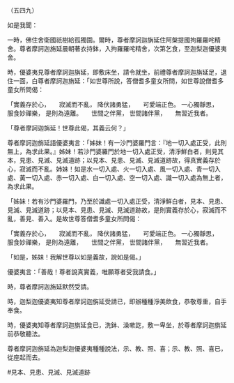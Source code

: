 （五四九）

如是我聞：

一時，佛住舍衛國祇樹給孤獨園。爾時，尊者摩訶迦旃延住阿槃提國拘羅羅咤精舍。尊者摩訶迦旃延晨朝著衣持鉢，入拘羅羅咤精舍，次第乞食，至迦梨迦優婆夷舍。

時，優婆夷見尊者摩訶迦旃延，即敷床坐，請令就坐，前禮尊者摩訶迦旃延足，退住一面，白尊者摩訶迦旃延：「如世尊所說，答僧耆多童女所問，如世尊說僧耆多童女所問偈：

「實義存於心，　　寂滅而不亂，
降伏諸勇猛，　　可愛端正色。
一心獨靜思，　　服食妙禪樂，
是則為遠離。　　世間之伴黨，
世間諸伴黨，　　無習近我者。

「尊者摩訶迦旃延！世尊此偈，其義云何？」

尊者摩訶迦旃延語優婆夷言：「姊妹！有一沙門婆羅門言：『地一切入處正受，此則無上，為求此果。』姊妹！若沙門婆羅門於地一切入處正受，清淨鮮白者，則見其本，見患、見滅、見滅道跡；以見本、見患、見滅、見滅道跡故，得真實義存於心，寂滅而不亂。姉妹！如是水一切入處、火一切入處、風一切入處、青一切入處、黃一切入處、赤一切入處、白一切入處、空一切入處、識一切入處為無上者，為求此果。

「姊妹！若有沙門婆羅門，乃至於識處一切入處正受，清淨鮮白者，見本、見患、見滅、見滅道跡；以見本、見患、見滅、見滅道跡故，是則實義存於心，寂滅而不亂，善見、善入。是故世尊答僧耆多童女所問偈：

「實義存於心，　　寂滅而不亂，
降伏諸勇猛，　　可愛端正色。
一心獨靜思，　　服食妙禪樂，
是則為遠離，　　世間之伴黨，
世間諸伴黨，　　無習近我者。

「如是，姊妹！我解世尊以如是義故，說如是偈。」

優婆夷言：「善哉！尊者說真實義，唯願尊者受我請食。」

時，尊者摩訶迦旃延默然受請。

時，迦梨迦優婆夷知尊者摩訶迦旃延受請已，即辦種種淨美飲食，恭敬尊重，自手奉食。

時，優婆夷知尊者摩訶迦旃延食已，洗鉢、澡嗽訖，敷一卑坐，於尊者摩訶迦旃延前恭敬聽法。

尊者摩訶迦旃延為迦梨迦優婆夷種種說法，示、教、照、喜；示、教、照、喜已，從座起而去。








#見本、見患、見滅、見滅道跡

